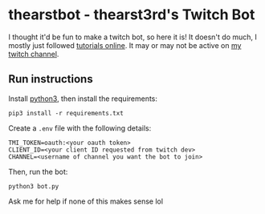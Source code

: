 # thearstbot - thearst3rd's Twitch Bot

I thought it'd be fun to make a twitch bot, so here it is! It doesn't do much, I mostly just followed [tutorials online](https://dev.to/ninjabunny9000/let-s-make-a-twitch-bot-with-python-2nd8). It may or may not be active on [my twitch channel](https://twitch.tv/thearst3rd).

## Run instructions

Install [python3](https://www.python.org/downloads/), then install the requirements:

```
pip3 install -r requirements.txt
```

Create a `.env` file with the following details:

```
TMI_TOKEN=oauth:<your oauth token>
CLIENT_ID=<your client ID requested from twitch dev>
CHANNEL=<username of channel you want the bot to join>
```

Then, run the bot:

```
python3 bot.py
```

Ask me for help if none of this makes sense lol
